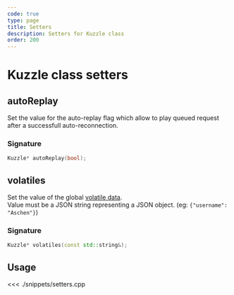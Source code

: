 ```yaml
---
code: true
type: page
title: Setters
description: Setters for Kuzzle class
order: 200
---
```


# Kuzzle class setters

## autoReplay

Set the value for the auto-replay flag which allow to play queued request after a successfull auto-reconnection.

### Signature

```cpp
Kuzzle* autoReplay(bool);
```

## volatiles

Set the value of the global [volatile data](/sdk/cpp/1/core-classes/kuzzle/#volatile-data-default).  
Value must be a JSON string representing a JSON object. (eg: `{"username": "Aschen"}`)

### Signature

```cpp
Kuzzle* volatiles(const std::string&);
```

## Usage

<<< ./snippets/setters.cpp
